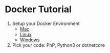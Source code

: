 # Docker Tutorial

1. Setup your Docker Environment
    * [Mac](https://docs.docker.com/docker-for-mac/install/)
    * [Linux](https://docs.docker.com/install/linux/docker-ce/ubuntu/)
    * [Windows](https://docs.docker.com/docker-for-windows/install/)
1. Pick your code: PhP, Python3 or dotnetcore
